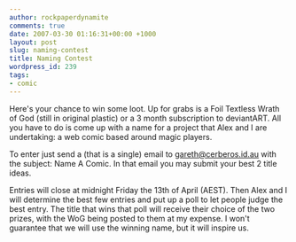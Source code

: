 ```yaml
---
author: rockpaperdynamite
comments: true
date: 2007-03-30 01:16:31+00:00 +1000
layout: post
slug: naming-contest
title: Naming Contest
wordpress_id: 239
tags:
- comic
---
```


Here's your chance to win some loot. Up for grabs is a Foil Textless Wrath of God (still in original plastic) or a 3 month subscription to deviantART. All you have to do is come up with a name for a project that Alex and I are undertaking: a web comic based around magic players.

To enter just send a (that is a single) email to gareth@cerberos.id.au with the subject: Name A Comic. In that email you may submit your best 2 title ideas.

Entries will close at midnight Friday the 13th of April (AEST). Then Alex and I will determine the best few entries and put up a poll to let people judge the best entry. The title that wins that poll will receive their choice of the two prizes, with the WoG being posted to them at my expense. I won't guarantee that we will use the winning name, but it will inspire us.

